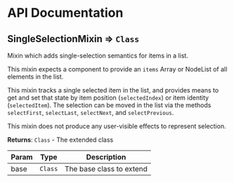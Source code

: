 # API Documentation
<a name="module_SingleSelectionMixin"></a>

## SingleSelectionMixin ⇒ <code>Class</code>
Mixin which adds single-selection semantics for items in a list.

This mixin expects a component to provide an `items` Array or NodeList of
all elements in the list.

This mixin tracks a single selected item in the list, and provides means to
get and set that state by item position (`selectedIndex`) or item identity
(`selectedItem`). The selection can be moved in the list via the methods
`selectFirst`, `selectLast`, `selectNext`, and `selectPrevious`.

This mixin does not produce any user-visible effects to represent
selection.

**Returns**: <code>Class</code> - The extended class  

| Param | Type | Description |
| --- | --- | --- |
| base | <code>Class</code> | The base class to extend |

